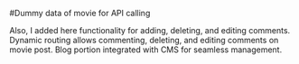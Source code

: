 #Dummy data of movie for API calling

Also, I added here functionality for adding, deleting, and editing comments.
Dynamic routing allows commenting, deleting, and editing comments on movie post.
Blog portion integrated with CMS for seamless management.

